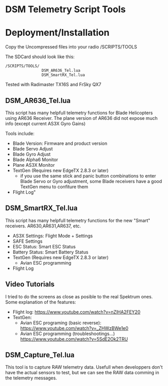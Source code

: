 # DSM Telemetry Script Tools


# Deployment/Installation

Copy the Uncompressed files into your radio /SCRIPTS/TOOLS

The SDCard should look like this:

    /SCRIPTS/TOOLS/
                    DSM_AR636_Tel.lua
                    DSM_SmartRX_Tel.lua



Tested with Radimaster TX16S and FrSky QX7


## DSM_AR636_Tel.lua

This script has many helpfull telemetry functions for Blade Helicopters using AR636 Receiver.  The plane version of AR636 did not expose much info (except current AS3X Gyro Gains)

Tools include:

* Blade Version:  Firmware and product version
* Blade Servo Adjust
* Blade Gyro Adjust 
* Blade Alpha6 Monitor
* Plane AS3X Monitor
* TextGen  (Requires new EdgeTX 2.8.3 or later)  
   - if you use the same stick and panic button combinations to enter Blade Servo or Gyro adjustment, some Blade receivers have a good TextGen menu to confiture them
* Flight Log"

## DSM_SmartRX_Tel.lua

This script has many helpfull telemetry functions for the new "Smart" receivers. AR630,AR631,AR637, etc.

* AS3X Settings:  Flight Mode + Settings 
* SAFE Settings
* ESC Status: Smart ESC Status
* Battery Status: Smart Battery Status
* TextGen (Requires new EdgeTX 2.8.3 or later)
    -  Avian ESC programming
* Flight Log

## Video Tutorials
I tried to do the screens as close as posible to the real Spektrum ones.  
Some explanation of the features:

* Flight log:  https://www.youtube.com/watch?v=nZlHA2FEY20
* TextGen: 
    - Avian ESC programing (basic reverse): https://www.youtube.com/watch?v=_ZHWzBWe1e0
    - Avian ESC programming (troubleshootings...) https://www.youtube.com/watch?v=5SdE2Ok2TRU

## DSM_Capture_Tel.lua

This tool is to capture RAW telemetry data. Usefull when developpers don't have the actual sensors to test, but we can see the RAW data comming in the telemetry messages.

